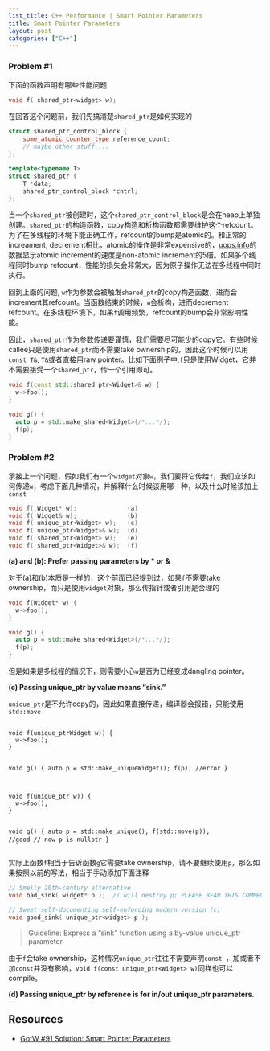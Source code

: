 ```yaml
---
list_title: C++ Performance | Smart Pointer Parameters
title: Smart Pointer Parameters
layout: post
categories: ["C++"]
---
```


### Problem #1

下面的函数声明有哪些性能问题

```cpp
void f( shared_ptr<widget> w);
```

在回答这个问题前，我们先搞清楚`shared_ptr`是如何实现的

```cpp
struct shared_ptr_control_block {
    some_atomic_counter_type reference_count;
    // maybe other stuff....
};

template<typename T>
struct shared_ptr {
    T *data;
    shared_ptr_control_block *cntrl;
};
```
当一个`shared_ptr`被创建时，这个`shared_ptr_control_block`是会在heap上单独创建。`shared_ptr`的构造函数，copy构造和析构函数都需要维护这个refcount。为了在多线程的环境下能正确工作，refcount的bump是atomic的。和正常的increament, decrement相比，atomic的操作是非常expensive的，[uops.info](https://uops.info/table.html)的数据显示atomic increment的速度是non-atomic increment的5倍。如果多个线程同时bump refcount，性能的损失会非常大，因为原子操作无法在多线程中同时执行。

回到上面的问题, `w`作为参数会被触发`shared_ptr`的copy构造函数，进而会increment其refcount。当函数结束的时候，`w`会析构，进而decrement refcount。在多线程环境下，如果`f`调用频繁，refcount的bump会非常影响性能。

因此，`shared_ptr`作为参数传递要谨慎，我们需要尽可能少的copy它。有些时候callee只是使用`shared_ptr`而不需要take ownership的，因此这个时候可以用`const T&`, `T&`或者直接用raw pointer。比如下面例子中,`f`只是使用Widget，它并不需要接受一个`shared_ptr`，传一个引用即可。

```cpp
void f(const std::shared_ptr<Widget>& w) {
  w->foo();
}

void g() {
  auto p = std::make_shared<Widget>(/*...*/);
  f(p);
}
```
### Problem #2

承接上一个问题，假如我们有一个`widget`对象`w`，我们要将它传给`f`，我们应该如何传递`w`，考虑下面几种情况，并解释什么时候该用哪一种，以及什么时候该加上`const`

```cpp
void f( Widget* w);              (a)
void f( Widget& w);              (b)
void f( unique_ptr<Widget> w);   (c)
void f( unique_ptr<Widget>& w);  (d)
void f( shared_ptr<Widget> w);   (e)
void f( shared_ptr<Widget>& w);  (f)
```

<strong>(a) and (b): Prefer passing parameters by * or & </strong>

对于(a)和(b)本质是一样的，这个前面已经提到过，如果`f`不需要take ownership，而只是使用`widget`对象，那么传指针或者引用是合理的

```cpp
void f(Widget* w) {
  w->foo();
}

void g() {
  auto p = std::make_shared<Widget>(/*...*/);
  f(p);
}
```
但是如果是多线程的情况下，则需要小心`w`是否为已经变成dangling pointer。

<strong>(c) Passing unique_ptr by value means “sink.” </strong>

`unique_ptr`是不允许copy的，因此如果直接传递，编译器会报错，只能使用`std::move`

<div class="md-flex-h md-margin-bottom-24">
<div>
<pre class="highlight language-python md-no-padding-v md-height-full">
<code class="language-cpp">
void f(unique_ptrWidget w)) {
  w->foo();
}

void g() {
  auto p = std::make_uniqueWidget(); 
  f(p); //error
}
</code>
</pre>
</div>
<div class="md-margin-left-12">
<pre class="highlight md-no-padding-v md-height-full">
<code class="language-cpp">
void f(unique_ptr<Widget> w)) {
  w->foo();
}

void g() {
  auto p = std::make_unique<Widget>();
  f(std::move(p)); //good
  // now p is nullptr
}
</code>
</pre>
</div>
</div>

实际上函数`f`相当于告诉函数`g`它需要take ownership，请不要继续使用`p`，那么如果按照以前的写法，相当于手动添加下面注释

```cpp
// Smelly 20th-century alternative
void bad_sink( widget* p );  // will destroy p; PLEASE READ THIS COMMENT

// Sweet self-documenting self-enforcing modern version (c)
void good_sink( unique_ptr<widget> p );
```

> Guideline: Express a “sink” function using a by-value unique_ptr parameter.

由于`f`会take ownership，这种情况`unique_ptr`往往不需要声明`const `，加或者不加`const`并没有影响，`void f(const unique_ptr<Widget> w)`同样也可以compile。

<strong> (d) Passing unique_ptr by reference is for in/out unique_ptr parameters. </strong>



## Resources

- [GotW #91 Solution: Smart Pointer Parameters](https://herbsutter.com/2013/06/05/gotw-91-solution-smart-pointer-parameters/)
